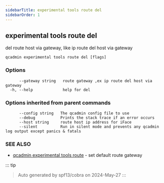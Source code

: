 ```yaml
---
sidebarTitle: experimental tools route del
sidebarOrder: 1
---
```


## experimental tools route del

del route host via gateway, like ip route del host via gateway

```
qcadmin experimental tools route del [flags]
```

### Options

```
      --gateway string   route gateway ,ex ip route del host via gateway
  -h, --help             help for del
```

### Options inherited from parent commands

```
      --config string   The qcadmin config file to use
      --debug           Prints the stack trace if an error occurs
      --host string     route host ip address for iFace
      --silent          Run in silent mode and prevents any qcadmin log output except panics & fatals
```

### SEE ALSO

* [qcadmin experimental tools route](experimental_tools_route.md)	 - set default route gateway

::: tip
>Auto generated by spf13/cobra on 2024-May-27
:::